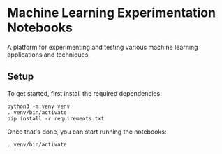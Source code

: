 
Machine Learning Experimentation Notebooks
=================================

A platform for experimenting and testing various machine learning applications and techniques.

Setup
-----

To get started, first install the required dependencies:

    python3 -m venv venv
    . venv/bin/activate
    pip install -r requirements.txt

Once that's done, you can start running the notebooks:

    . venv/bin/activate